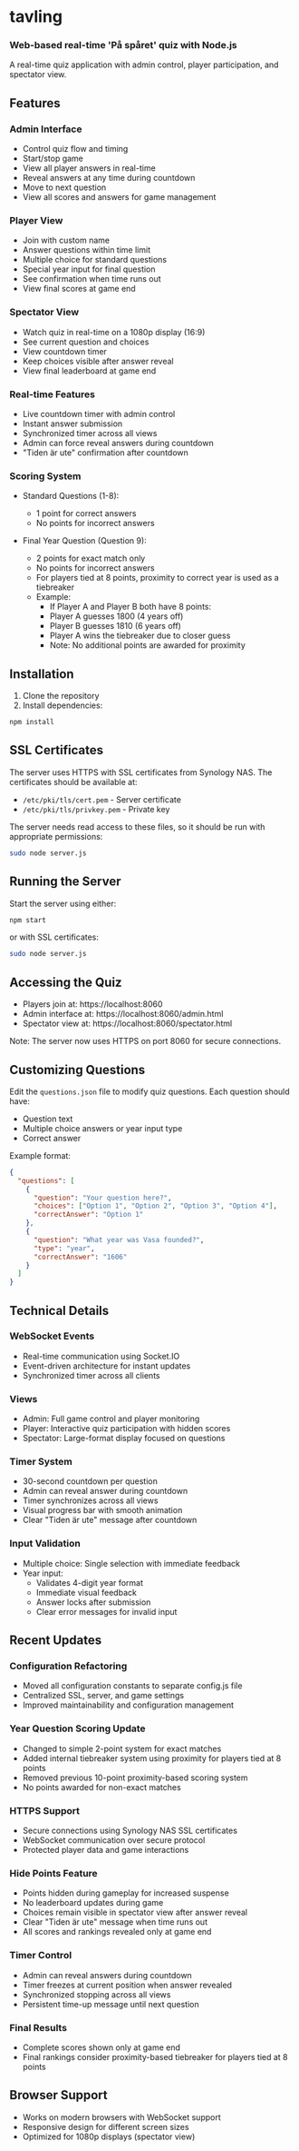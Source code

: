 # tavling
### Web-based real-time 'På spåret' quiz with Node.js

A real-time quiz application with admin control, player participation, and spectator view.

## Features

### Admin Interface
- Control quiz flow and timing
- Start/stop game
- View all player answers in real-time
- Reveal answers at any time during countdown
- Move to next question
- View all scores and answers for game management

### Player View
- Join with custom name
- Answer questions within time limit
- Multiple choice for standard questions
- Special year input for final question
- See confirmation when time runs out
- View final scores at game end

### Spectator View
- Watch quiz in real-time on a 1080p display (16:9)
- See current question and choices
- View countdown timer
- Keep choices visible after answer reveal
- View final leaderboard at game end

### Real-time Features
- Live countdown timer with admin control
- Instant answer submission
- Synchronized timer across all views
- Admin can force reveal answers during countdown
- "Tiden är ute" confirmation after countdown

### Scoring System
- Standard Questions (1-8):
  * 1 point for correct answers
  * No points for incorrect answers

- Final Year Question (Question 9):
  * 2 points for exact match only
  * No points for incorrect answers
  * For players tied at 8 points, proximity to correct year is used as a tiebreaker
  * Example:
    - If Player A and Player B both have 8 points:
    - Player A guesses 1800 (4 years off)
    - Player B guesses 1810 (6 years off)
    - Player A wins the tiebreaker due to closer guess
    - Note: No additional points are awarded for proximity

## Installation

1. Clone the repository
2. Install dependencies:
```bash
npm install
```

## SSL Certificates

The server uses HTTPS with SSL certificates from Synology NAS. The certificates should be available at:
- `/etc/pki/tls/cert.pem` - Server certificate
- `/etc/pki/tls/privkey.pem` - Private key

The server needs read access to these files, so it should be run with appropriate permissions:
```bash
sudo node server.js
```

## Running the Server

Start the server using either:
```bash
npm start
```
or with SSL certificates:
```bash
sudo node server.js
```

## Accessing the Quiz

- Players join at: https://localhost:8060
- Admin interface at: https://localhost:8060/admin.html
- Spectator view at: https://localhost:8060/spectator.html

Note: The server now uses HTTPS on port 8060 for secure connections.

## Customizing Questions

Edit the `questions.json` file to modify quiz questions. Each question should have:
- Question text
- Multiple choice answers or year input type
- Correct answer

Example format:
```json
{
  "questions": [
    {
      "question": "Your question here?",
      "choices": ["Option 1", "Option 2", "Option 3", "Option 4"],
      "correctAnswer": "Option 1"
    },
    {
      "question": "What year was Vasa founded?",
      "type": "year",
      "correctAnswer": "1606"
    }
  ]
}
```

## Technical Details

### WebSocket Events
- Real-time communication using Socket.IO
- Event-driven architecture for instant updates
- Synchronized timer across all clients

### Views
- Admin: Full game control and player monitoring
- Player: Interactive quiz participation with hidden scores
- Spectator: Large-format display focused on questions

### Timer System
- 30-second countdown per question
- Admin can reveal answer during countdown
- Timer synchronizes across all views
- Visual progress bar with smooth animation
- Clear "Tiden är ute" message after countdown

### Input Validation
- Multiple choice: Single selection with immediate feedback
- Year input: 
  * Validates 4-digit year format
  * Immediate visual feedback
  * Answer locks after submission
  * Clear error messages for invalid input

## Recent Updates

### Configuration Refactoring
- Moved all configuration constants to separate config.js file
- Centralized SSL, server, and game settings
- Improved maintainability and configuration management

### Year Question Scoring Update
- Changed to simple 2-point system for exact matches
- Added internal tiebreaker system using proximity for players tied at 8 points
- Removed previous 10-point proximity-based scoring system
- No points awarded for non-exact matches

### HTTPS Support
- Secure connections using Synology NAS SSL certificates
- WebSocket communication over secure protocol
- Protected player data and game interactions

### Hide Points Feature
- Points hidden during gameplay for increased suspense
- No leaderboard updates during game
- Choices remain visible in spectator view after answer reveal
- Clear "Tiden är ute" message when time runs out
- All scores and rankings revealed only at game end

### Timer Control
- Admin can reveal answers during countdown
- Timer freezes at current position when answer revealed
- Synchronized stopping across all views
- Persistent time-up message until next question

### Final Results
- Complete scores shown only at game end
- Final rankings consider proximity-based tiebreaker for players tied at 8 points

## Browser Support
- Works on modern browsers with WebSocket support
- Responsive design for different screen sizes
- Optimized for 1080p displays (spectator view)
